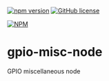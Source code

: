 [![npm version](https://badge.fury.io/js/gpio-misc.svg)](https://badge.fury.io/js/gpio-misc)
[![GitHub license](https://img.shields.io/badge/license-MIT-blue.svg)](https://raw.githubusercontent.com/akselsio/gpio-misc-node/master/LICENSE)

[![NPM](https://nodei.co/npm/gpio-misc.png?downloads=true&stars=true)](https://nodei.co/npm/gpio-misc/)

# gpio-misc-node
GPIO miscellaneous node
